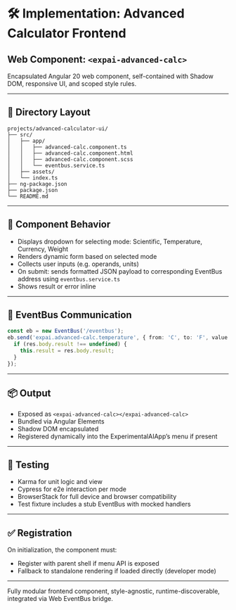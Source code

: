 # 🛠️ Implementation: Advanced Calculator Frontend

## Web Component: `<expai-advanced-calc>`

Encapsulated Angular 20 web component, self-contained with Shadow DOM, responsive UI, and scoped style rules.

---

## 🧱 Directory Layout

```
projects/advanced-calculator-ui/
├── src/
│   ├── app/
│   │   ├── advanced-calc.component.ts
│   │   ├── advanced-calc.component.html
│   │   ├── advanced-calc.component.scss
│   │   └── eventbus.service.ts
│   ├── assets/
│   └── index.ts
├── ng-package.json
├── package.json
└── README.md
```

---

## 🎨 Component Behavior

* Displays dropdown for selecting mode: Scientific, Temperature, Currency, Weight
* Renders dynamic form based on selected mode
* Collects user inputs (e.g. operands, units)
* On submit: sends formatted JSON payload to corresponding EventBus address using `eventbus.service.ts`
* Shows result or error inline

---

## 🔌 EventBus Communication

```ts
const eb = new EventBus('/eventbus');
eb.send('expai.advanced-calc.temperature', { from: 'C', to: 'F', value: 100 }, res => {
  if (res.body.result !== undefined) {
    this.result = res.body.result;
  }
});
```

---

## 📦 Output

* Exposed as `<expai-advanced-calc></expai-advanced-calc>`
* Bundled via Angular Elements
* Shadow DOM encapsulated
* Registered dynamically into the ExperimentalAIApp’s menu if present

---

## 📐 Testing

* Karma for unit logic and view
* Cypress for e2e interaction per mode
* BrowserStack for full device and browser compatibility
* Test fixture includes a stub EventBus with mocked handlers

---

## ✅ Registration

On initialization, the component must:

* Register with parent shell if menu API is exposed
* Fallback to standalone rendering if loaded directly (developer mode)

---

Fully modular frontend component, style-agnostic, runtime-discoverable, integrated via Web EventBus bridge.
